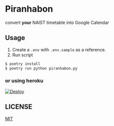 # Piranhabon

convert **your** NAIST timetable into Google Calendar

## Usage

1. Create a `.env` with `.env.sample` as a reference.
2. Run script

```sh
$ poetry install
$ poetry run python piranhabon.py
```

### or using heroku

[![Deploy](https://www.herokucdn.com/deploy/button.svg)](https://heroku.com/deploy)

## LICENSE

[MIT](./LICENSE)
